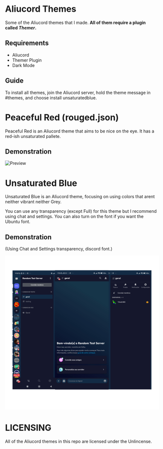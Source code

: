 # Aliucord Themes
Some of the Aliucord themes that I made. **All of them require a plugin called *Themer*.**

## Requirements
- Aliucord
- Themer Plugin
- Dark Mode

## Guide
To install all themes, join the Aliucord server, hold the theme message in #themes, and choose install unsaturatedblue.




# Peaceful Red (rouged.json)
Peaceful Red is an Aliucord theme that aims to be nice on the eye. It has a red-ish unsaturated pallete.

## Demonstration
![Preview](https://raw.githubusercontent.com/MuubNito/AliucordThemes/main/127%20Sem%20T%C3%ADtulo_20231225035837.png) 




# Unsaturated Blue
Unsaturated Blue is an Aliucord theme, focusing on using colors that arent neither vibrant neither Grey.

You can use any transparency (except Full) for this theme but I recommend using chat and settings. You can also turn on the font if you want the Ubuntu font.

## Demonstration
(Using Chat and Settings transparency, discord font.)

![Preview](https://github.com/MuubNito/AliucordThemes/blob/main/Sans%20titre%2064_20230802175733.png)


# LICENSING

All of the Aliucord themes in this repo are licensed under the Unlincense.


